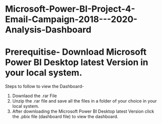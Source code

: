 # Microsoft-Power-BI-Project-4-Email-Campaign-2018---2020-Analysis-Dashboard
# Prerequitise- Download Microsoft Power BI Desktop latest Version in your local system.
Steps to follow to view the Dashboard-
1) Downlaod the .rar File
2) Unzip the .rar file and save all the files in a folder of your choice in your local system.
3) After downloading the Microsoft Power BI Desktop latest Version click the .pbix file (dashboard file) to view the dashboard. 
